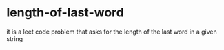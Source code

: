 # length-of-last-word
it is a leet code problem that asks for the length of the last word in a given string
